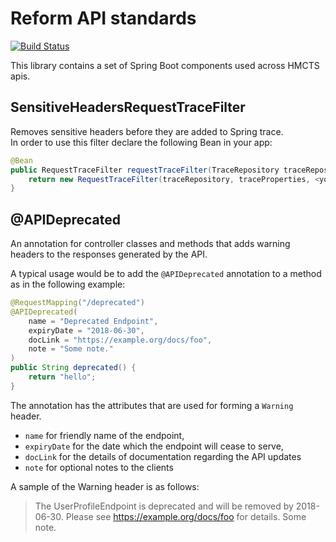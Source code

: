 # Reform API standards

[![Build Status](https://travis-ci.org/hmcts/reform-api-standards.svg?branch=master)](https://travis-ci.org/hmcts/reform-api-standards)

This library contains a set of Spring Boot components used across HMCTS apis.

## SensitiveHeadersRequestTraceFilter
Removes sensitive headers before they are added to Spring trace.  
In order to use this filter declare the following Bean in your app:

```java
@Bean
public RequestTraceFilter requestTraceFilter(TraceRepository traceRepository, TraceProperties traceProperties) {
    return new RequestTraceFilter(traceRepository, traceProperties, <your_custom_headers_go_here>);
}
```

## @APIDeprecated
An annotation for controller classes and methods that adds warning headers to the responses generated by the API.

A typical usage would be to add the `@APIDeprecated` annotation to a method as in the following example:

```java
@RequestMapping("/deprecated")
@APIDeprecated(
    name = "Deprecated Endpoint",
    expiryDate = "2018-06-30",
    docLink = "https://example.org/docs/foo",
    note = "Some note."
)
public String deprecated() {
    return "hello";
}
```
The annotation has the attributes that are used for forming a `Warning` header. 
- `name` for friendly name of the endpoint, 
- `expiryDate` for the date which the endpoint will cease to serve, 
- `docLink` for the details of documentation regarding the API updates
- `note` for optional notes to the clients

A sample of the Warning header is as follows:

>The UserProfileEndpoint is deprecated and will be removed by 2018-06-30. Please see https://example.org/docs/foo for details. Some note.
 
